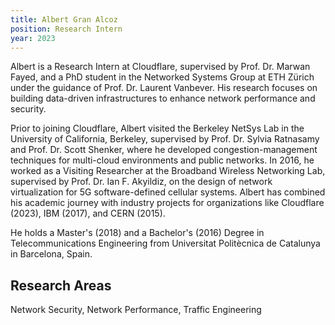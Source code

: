 ```yaml
---
title: Albert Gran Alcoz
position: Research Intern
year: 2023
---
```


Albert is a Research Intern at Cloudflare, supervised by Prof. Dr. Marwan Fayed, and a PhD student in the Networked Systems Group at ETH Zürich under the guidance of Prof. Dr. Laurent Vanbever. His research focuses on building data-driven infrastructures to enhance network performance and security.

Prior to joining Cloudflare, Albert visited the Berkeley NetSys Lab in the University of California, Berkeley, supervised by Prof. Dr. Sylvia Ratnasamy and Prof. Dr. Scott Shenker, where he developed congestion-management techniques for multi-cloud environments and public networks. In 2016, he worked as a Visiting Researcher at the Broadband Wireless Networking Lab, supervised by Prof. Dr. Ian F. Akyildiz, on the design of network virtualization for 5G software-defined cellular systems. Albert has combined his academic journey with industry projects for organizations like Cloudflare (2023), IBM (2017), and CERN (2015).

He holds a Master's (2018) and a Bachelor's (2016) Degree in Telecommunications Engineering from Universitat Politècnica de Catalunya in Barcelona, Spain.

## Research Areas

Network Security, Network Performance, Traffic Engineering
